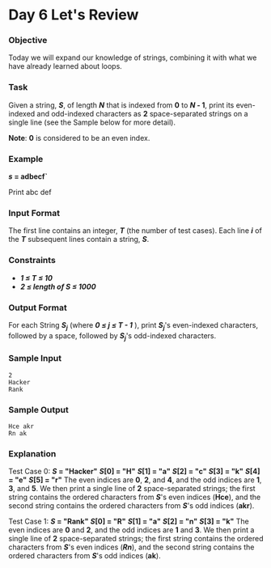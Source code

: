 # Day 6 Let's Review

### Objective
Today we will expand our knowledge of strings, combining it with what we have already learned about loops.

### Task
Given a string, ***S***, of length ***N*** that is indexed from **0** to ***N* - 1**, print its even-indexed and odd-indexed characters as **2** space-separated strings on a single line (see the Sample below for more detail).

**Note**: **0** is considered to be an even index.

### Example
***s* = adbecf`**

Print abc def

### Input Format

The first line contains an integer, ***T*** (the number of test cases).
Each line ***i*** of the ***T*** subsequent lines contain a string, ***S***.

### Constraints
- ***1 ≤ T ≤ 10***
- ***2 ≤ length of S ≤ 1000***

### Output Format

For each String ***S<sub>j</sub>*** (where ***0 ≤ j ≤ T - 1*** ), print ***S<sub>j</sub>***'s even-indexed characters, followed by a space, followed by ***S<sub>j</sub>***'s odd-indexed characters.

### Sample Input  
```
2
Hacker
Rank
```

### Sample Output
```
Hce akr
Rn ak
```

### Explanation

Test Case 0: ***S* = "Hacker"**
***S*[0] = "H"**
***S*[1] = "a"**
***S*[2] = "c"**
***S*[3] = "k"**
***S*[4] = "e"**
***S*[5] = "r"**
The even indices are **0**, **2**, and **4**, and the odd indices are **1**, **3**, and **5**. We then print a single line of **2** space-separated strings; the first string contains the ordered characters from ***S***'s even indices (**Hce**), and the second string contains the ordered characters from ***S***'s odd indices (**akr**).

Test Case 1: ***S* = "Rank"**
***S*[0] = "R"**
***S*[1] = "a"**
***S*[2] = "n"**
***S*[3] = "k"**
The even indices are **0** and **2**, and the odd indices are  **1** and **3**. We then print a single line of  **2** space-separated strings; the first string contains the ordered characters from ***S***'s even indices (***Rn***), and the second string contains the ordered characters from ***S***'s odd indices (**ak**).
